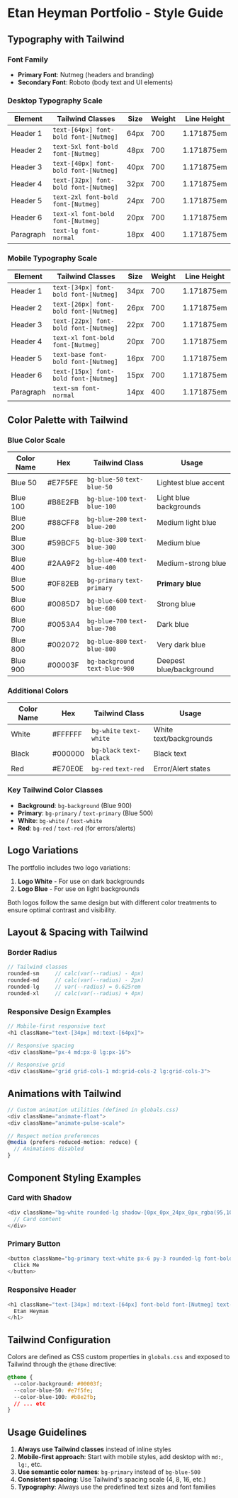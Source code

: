 # Etan Heyman Portfolio - Style Guide

## Typography with Tailwind

### Font Family
- **Primary Font**: Nutmeg (headers and branding)
- **Secondary Font**: Roboto (body text and UI elements)

### Desktop Typography Scale
| Element     | Tailwind Classes                          | Size  | Weight | Line Height |
|-------------|-------------------------------------------|-------|--------|-------------|
| Header 1    | `text-[64px] font-bold font-[Nutmeg]`   | 64px  | 700    | 1.171875em  |
| Header 2    | `text-5xl font-bold font-[Nutmeg]`      | 48px  | 700    | 1.171875em  |
| Header 3    | `text-[40px] font-bold font-[Nutmeg]`   | 40px  | 700    | 1.171875em  |
| Header 4    | `text-[32px] font-bold font-[Nutmeg]`   | 32px  | 700    | 1.171875em  |
| Header 5    | `text-2xl font-bold font-[Nutmeg]`      | 24px  | 700    | 1.171875em  |
| Header 6    | `text-xl font-bold font-[Nutmeg]`       | 20px  | 700    | 1.171875em  |
| Paragraph   | `text-lg font-normal`                    | 18px  | 400    | 1.171875em  |

### Mobile Typography Scale
| Element     | Tailwind Classes                              | Size  | Weight | Line Height |
|-------------|-----------------------------------------------|-------|--------|-------------|
| Header 1    | `text-[34px] font-bold font-[Nutmeg]`       | 34px  | 700    | 1.171875em  |
| Header 2    | `text-[26px] font-bold font-[Nutmeg]`       | 26px  | 700    | 1.171875em  |
| Header 3    | `text-[22px] font-bold font-[Nutmeg]`       | 22px  | 700    | 1.171875em  |
| Header 4    | `text-xl font-bold font-[Nutmeg]`           | 20px  | 700    | 1.171875em  |
| Header 5    | `text-base font-bold font-[Nutmeg]`         | 16px  | 700    | 1.171875em  |
| Header 6    | `text-[15px] font-bold font-[Nutmeg]`       | 15px  | 700    | 1.171875em  |
| Paragraph   | `text-sm font-normal`                        | 14px  | 400    | 1.171875em  |

## Color Palette with Tailwind

### Blue Color Scale
| Color Name      | Hex       | Tailwind Class              | Usage                    |
|-----------------|-----------|----------------------------|--------------------------|
| Blue 50         | #E7F5FE   | `bg-blue-50` `text-blue-50`    | Lightest blue accent     |
| Blue 100        | #B8E2FB   | `bg-blue-100` `text-blue-100`  | Light blue backgrounds   |
| Blue 200        | #88CFF8   | `bg-blue-200` `text-blue-200`  | Medium light blue        |
| Blue 300        | #59BCF5   | `bg-blue-300` `text-blue-300`  | Medium blue              |
| Blue 400        | #2AA9F2   | `bg-blue-400` `text-blue-400`  | Medium-strong blue       |
| Blue 500        | #0F82EB   | `bg-primary` `text-primary`    | **Primary blue**         |
| Blue 600        | #0085D7   | `bg-blue-600` `text-blue-600`  | Strong blue              |
| Blue 700        | #0053A4   | `bg-blue-700` `text-blue-700`  | Dark blue                |
| Blue 800        | #002072   | `bg-blue-800` `text-blue-800`  | Very dark blue           |
| Blue 900        | #00003F   | `bg-background` `text-blue-900`| Deepest blue/background  |

### Additional Colors
| Color Name      | Hex       | Tailwind Class              | Usage                    |
|-----------------|-----------|----------------------------|--------------------------|
| White           | #FFFFFF   | `bg-white` `text-white`    | White text/backgrounds   |
| Black           | #000000   | `bg-black` `text-black`    | Black text               |
| Red             | #E70E0E   | `bg-red` `text-red`        | Error/Alert states       |

### Key Tailwind Color Classes
- **Background**: `bg-background` (Blue 900)
- **Primary**: `bg-primary` / `text-primary` (Blue 500)
- **White**: `bg-white` / `text-white`
- **Red**: `bg-red` / `text-red` (for errors/alerts)

## Logo Variations
The portfolio includes two logo variations:
1. **Logo White** - For use on dark backgrounds
2. **Logo Blue** - For use on light backgrounds

Both logos follow the same design but with different color treatments to ensure optimal contrast and visibility.

## Layout & Spacing with Tailwind

### Border Radius
```typescript
// Tailwind classes
rounded-sm     // calc(var(--radius) - 4px)
rounded-md     // calc(var(--radius) - 2px)
rounded-lg     // var(--radius) = 0.625rem
rounded-xl     // calc(var(--radius) + 4px)
```

### Responsive Design Examples
```typescript
// Mobile-first responsive text
<h1 className="text-[34px] md:text-[64px]">

// Responsive spacing
<div className="px-4 md:px-8 lg:px-16">

// Responsive grid
<div className="grid grid-cols-1 md:grid-cols-2 lg:grid-cols-3">
```

## Animations with Tailwind
```typescript
// Custom animation utilities (defined in globals.css)
<div className="animate-float">
<div className="animate-pulse-scale">

// Respect motion preferences
@media (prefers-reduced-motion: reduce) {
  // Animations disabled
}
```

## Component Styling Examples

### Card with Shadow
```typescript
<div className="bg-white rounded-lg shadow-[0px_0px_24px_0px_rgba(95,109,126,0.15)]">
  // Card content
</div>
```

### Primary Button
```typescript
<button className="bg-primary text-white px-6 py-3 rounded-lg font-bold hover:bg-blue-600 transition-colors">
  Click Me
</button>
```

### Responsive Header
```typescript
<h1 className="text-[34px] md:text-[64px] font-bold font-[Nutmeg] text-white">
  Etan Heyman
</h1>
```

## Tailwind Configuration
Colors are defined as CSS custom properties in `globals.css` and exposed to Tailwind through the `@theme` directive:

```css
@theme {
  --color-background: #00003f;
  --color-blue-50: #e7f5fe;
  --color-blue-100: #b8e2fb;
  // ... etc
}
```

## Usage Guidelines
1. **Always use Tailwind classes** instead of inline styles
2. **Mobile-first approach**: Start with mobile styles, add desktop with `md:`, `lg:`, etc.
3. **Use semantic color names**: `bg-primary` instead of `bg-blue-500`
4. **Consistent spacing**: Use Tailwind's spacing scale (4, 8, 16, etc.)
5. **Typography**: Always use the predefined text sizes and font families